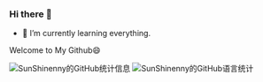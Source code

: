 ### Hi there 👋

- 🌱 I’m currently learning everything.

Welcome to My Github😄

![SunShinenny的GitHub统计信息](https://github-readme-stats.vercel.app/api?username=sunshinenny&show_icons=true)
![SunShinenny的GitHub语言统计](https://github-readme-stats.vercel.app/api/top-langs/?username=sunshinenny)


<!-- Can Hide by "&hide=contribs,prs" 
![WakeTime统计](https://github-readme-stats.vercel.app/api/wakatime?username=SunShinenny)
-->
